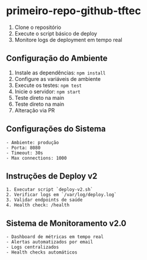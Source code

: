 # primeiro-repo-github-tftec

1. Clone o repositório
2. Execute o script básico de deploy
3. Monitore logs de deployment em tempo real

## Configuração do Ambiente
1. Instale as dependências: `npm install`
2. Configure as variáveis de ambiente
3. Execute os testes: `npm test`
4. Inicie o servidor: `npm start`
5. Teste direto na main
6. Teste direto na main
7. Alteração via PR

## Configurações do Sistema
	- Ambiente: produção
	- Porta: 8080
	- Timeout: 30s
	- Max connections: 1000

## Instruções de Deploy v2
	1. Executar script `deploy-v2.sh`
	2. Verificar logs em `/var/log/deploy.log`
	3. Validar endpoints de saúde
	4. Health check: /health

## Sistema de Monitoramento v2.0
	- Dashboard de métricas em tempo real
	- Alertas automatizados por email  
	- Logs centralizados
	- Health checks automáticos

